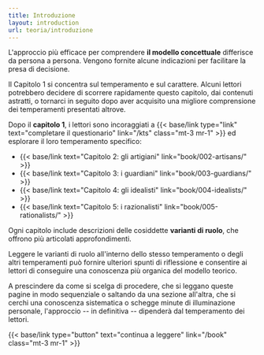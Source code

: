 ```yaml
---
title: Introduzione
layout: introduction
url: teoria/introduzione
---
```

L'approccio più efficace per comprendere **il modello concettuale** differisce da persona a persona. Vengono fornite alcune indicazioni per facilitare la presa di decisione.

Il Capitolo 1 si concentra sul temperamento e sul carattere. Alcuni lettori potrebbero decidere di scorrere rapidamente questo capitolo, dai contenuti astratti, o tornarci in seguito dopo aver acquisito una migliore comprensione dei temperamenti presentati altrove.

Dopo il **capitolo 1**, i lettori sono incoraggiati a {{< base/link type="link" text="completare il questionario" link="/kts" class="mt-3 mr-1" >}} ed esplorare il loro temperamento specifico:

- {{< base/link text="Capitolo 2: gli artigiani" link="book/002-artisans/" >}}
- {{< base/link text="Capitolo 3: i guardiani" link="book/003-guardians/" >}}
- {{< base/link text="Capitolo 4: gli idealisti" link="book/004-idealists/" >}}
- {{< base/link text="Capitolo 5: i razionalisti" link="book/005-rationalists/" >}}

Ogni capitolo include descrizioni delle cosiddette **varianti di ruolo**, che offrono più articolati approfondimenti. 

Leggere le varianti di ruolo all'interno dello stesso temperamento o degli altri temperamenti può fornire ulteriori spunti di riflessione e consentire ai lettori di conseguire una conoscenza più organica del modello teorico. 

A prescindere da come si scelga di procedere, che si leggano queste pagine in modo sequenziale o saltando da una sezione all'altra, che si cerchi una conoscenza sistematica o schegge minute di illuminazione personale, l'approccio -- in definitiva -- dipenderà dal temperamento dei lettori.

{{< base/link type="button" text="continua a leggere" link="/book" class="mt-3 mr-1" >}}